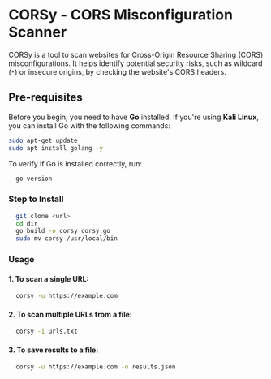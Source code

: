 # CORSy - CORS Misconfiguration Scanner

CORSy is a tool to scan websites for Cross-Origin Resource Sharing (CORS) misconfigurations. It helps identify potential security risks, such as wildcard (`*`) or insecure origins, by checking the website's CORS headers.

## Pre-requisites

Before you begin, you need to have **Go** installed. If you're using **Kali Linux**, you can install Go with the following commands:

```bash
sudo apt-get update
sudo apt install golang -y
```

To verify if Go is installed correctly, run:
```bash
  go version
``` 
### Step to Install

```bash
  git clone <url>
  cd dir
  go build -o corsy corsy.go
  sudo mv corsy /usr/local/bin
```
### Usage
#### 1. To scan a single URL:
```bash
  corsy -u https://example.com
``` 
#### 2. To scan multiple URLs from a file:

```bash
  corsy -i urls.txt
```
#### 3. To save results to a file:
```bash
  corsy -u https://example.com -o results.json
```
